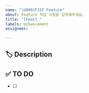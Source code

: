 ```yaml
---
name: "\U0001F31F Feature"
about: Feature 작업 사항을 입력해주세요.
title: "[Feat] "
labels: enhancement
assignees: ''

---
```


## 🏷 Description
<!-- 기능 설명 -->


## ✅ TO DO
<!-- 해야 할 일 -->
- [ ]

<!-- ## 💬 ETC -->
<!-- 기타 참고 사항 -->

